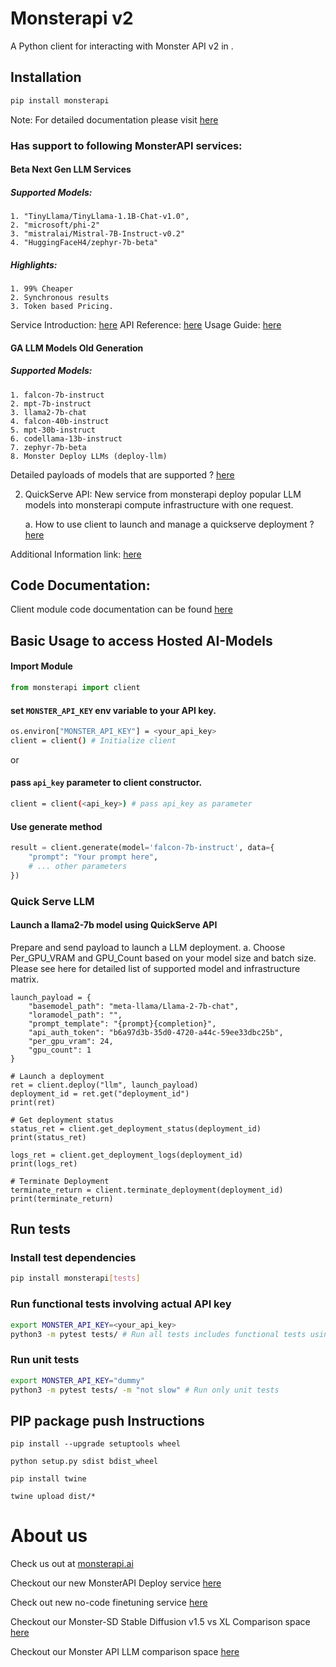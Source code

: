 # Monsterapi v2

A Python client for interacting with Monster API v2 in .

## Installation

```bash
pip install monsterapi
```

Note: For detailed documentation please visit [here](https://github.com/Qblocks/monsterapiclient/blob/main/README.md)

### Has support to following MonsterAPI services:

#### **Beta Next Gen LLM Services**
##### Supported Models:
    1. "TinyLlama/TinyLlama-1.1B-Chat-v1.0", 
    2. "microsoft/phi-2"
    3. "mistralai/Mistral-7B-Instruct-v0.2" 
    4. "HuggingFaceH4/zephyr-7b-beta" 

##### Highlights:

    1. 99% Cheaper 
    2. Synchronous results
    3. Token based Pricing. 


Service Introduction: [here](https://dash.readme.com/project/monster-api/v1.0/docs/introducing-monsterapis-new-nextgen-llm-inference-api)
API Reference: [here](https://developer.monsterapi.ai/reference)
Usage Guide: [here](https://developer.monsterapi.ai/docs/pypi-client-usage-guide)

#### GA LLM Models Old Generation

##### Supported Models:
    1. falcon-7b-instruct
    2. mpt-7b-instruct
    3. llama2-7b-chat
    4. falcon-40b-instruct
    5. mpt-30b-instruct
    6. codellama-13b-instruct
    7. zephyr-7b-beta
    8. Monster Deploy LLMs (deploy-llm)

Detailed payloads of models that are supported ? [here](https://github.com/Qblocks/monsterapiclient/blob/main/docs/InputModelPayload.md)


2. QuickServe API: New service from monsterapi deploy popular LLM models into monsterapi compute infrastructure with one request. 
    
    a. How to use client to launch and manage a quickserve deployment ? [here](https://github.com/Qblocks/monsterapiclient/blob/main/docs/QuickServe_readme.md)

Additional Information link: [here](https://developer.monsterapi.ai/reference/introduction-1)


## Code Documentation: 
Client module code documentation can be found [here](https://github.com/Qblocks/monsterapiclient/blob/main/docs/client.md)

## Basic Usage to access Hosted AI-Models

#### Import Module

```python
from monsterapi import client
```

#### set `MONSTER_API_KEY` env variable to your API key.

```bash
os.environ["MONSTER_API_KEY"] = <your_api_key>
client = client() # Initialize client
```

or

#### pass `api_key` parameter to client constructor.

```bash
client = client(<api_key>) # pass api_key as parameter
```

#### Use generate method
```python
result = client.generate(model='falcon-7b-instruct', data={
    "prompt": "Your prompt here",
    # ... other parameters
})
```

### Quick Serve LLM


#### Launch a llama2-7b model using QuickServe API 

Prepare and send payload to launch a LLM deployment. 
    a. Choose Per_GPU_VRAM and GPU_Count based on your model size and batch size. Please see here for detailed list of supported model and infrastructure matrix.

```python3
launch_payload = {
    "basemodel_path": "meta-llama/Llama-2-7b-chat",
    "loramodel_path": "",
    "prompt_template": "{prompt}{completion}",
    "api_auth_token": "b6a97d3b-35d0-4720-a44c-59ee33dbc25b",
    "per_gpu_vram": 24,
    "gpu_count": 1
}

# Launch a deployment
ret = client.deploy("llm", launch_payload) 
deployment_id = ret.get("deployment_id")
print(ret)

# Get deployment status
status_ret = client.get_deployment_status(deployment_id)
print(status_ret)

logs_ret = client.get_deployment_logs(deployment_id)
print(logs_ret)

# Terminate Deployment
terminate_return = client.terminate_deployment(deployment_id)
print(terminate_return)
```

## Run tests

### Install test dependencies

```bash
pip install monsterapi[tests]
```

### Run functional tests involving actual API key

```bash
export MONSTER_API_KEY=<your_api_key>
python3 -m pytest tests/ # Run all tests includes functional tests using actual API key
```

### Run unit tests

```bash
export MONSTER_API_KEY="dummy"
python3 -m pytest tests/ -m "not slow" # Run only unit tests
```

## PIP package push Instructions

```
pip install --upgrade setuptools wheel

python setup.py sdist bdist_wheel

pip install twine

twine upload dist/*
```

# About us

Check us out at [monsterapi.ai](https://monsterapi.ai)

Checkout our new MonsterAPI Deploy service [here](https://developer.monsterapi.ai/docs/monster-deploy-beta)

Check out new no-code finetuning service [here](https://docs.monsterapi.ai/fine-tune-a-large-language-model-llm/launch-a-fine-tuning-job)

Checkout our Monster-SD Stable Diffusion v1.5 vs XL Comparison space [here](https://huggingface.co/spaces/qblocks/Monster-SD)

Checkout our Monster API LLM comparison space [here](https://huggingface.co/spaces/qblocks/Monster-LLMs)

